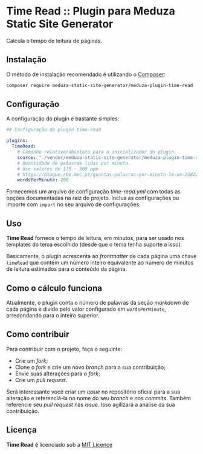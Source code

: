 # Time Read :: Plugin para Meduza Static Site Generator

Calcula o tempo de leitura de páginas.


## Instalação
O método de instalação recomendado é utilizando o [Composer](https://getcomposer.org):

```sh
composer require meduza-static-site-generator/meduza-plugin-time-read
```

## Configuração
A configuração do plugin é bastante simples:

```yaml
## Configuração do plugin time-read

plugins:
  TimeRead:
    # Caminho relativo/absoluto para o inicializador do plugin.
    source: "./vendor/meduza-static-site-generator/meduza-plugin-time-read/TimeRead.php"
    # Quantidade de palavras lidas por minuto.
    # Use valores de 175 ~ 300 ppm
    # https://blogue.rbe.mec.pt/quantas-palavras-por-minuto-le-um-2282282
    wordsPerMinute: 200
```

Fornecemos um arquivo de configuração *time-read.yml* com todas as opções documentadas na raiz do projeto. Inclua as configurações ou importe com ```import``` no seu arquivo de configurações.

## Uso
**Time Read** fornece o tempo de leitura, em minutos, para ser usado nos templates do tema escolhido (desde que o tema tenha suporte a isso).

Basicamente, o plugin acrescenta ao *frontmatter* de cada página uma chave ```timeRead``` que contém um número inteiro equivalente ao número de minutos de leitura estimados para o conteúdo da página.

## Como o cálculo funciona
Atualmente, o plugin conta o número de palavras da seção *markdown* de cada página e divide pelo valor configurado em ```wordsPerMinute```, arredondando para o inteiro superior.

## Como contribuir
Para contribuir com o projeto, faça o seguinte:

- Crie um *fork*;
- Clone o *fork* e crie um novo *branch* para a sua contribuição;
- Envie suas alterações para o *fork*;
- Crie um *pull request*.

Será interessante você criar um *issue* no repositório oficial para a sua alteração e referenciá-la no nome do seu *branch* e nos *commits*. Também referencie seu *pull request* nas *issue*. Isso agilizará a análise da sua contribuição.

## Licença

**Time Read** é licenciado sob a [MIT Licence](https://github.com/meduza-static-site-generator/meduza-plugin-time-read/blob/main/LICENSE)